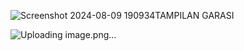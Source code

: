![Screenshot 2024-08-09 190934](https://github.com/user-attachments/assets/c77440d2-1619-40f6-91bb-efd69ffb8e57)TAMPILAN GARASI

![Uploading image.png…]()
